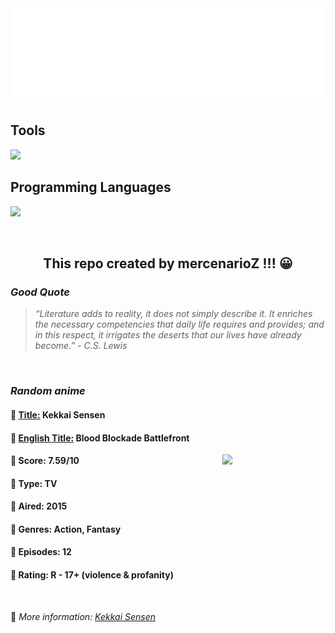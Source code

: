 
<img src="svg/nai.svg" />

<p>
  <h2>Tools</h2>
  <a href="https://skillicons.dev">
    <img src="https://skillicons.dev/icons?i=git,bash,vim,ubuntu,tensorflow,pytorch,docker,raspberrypi" />
  </a>

  <br />

  <h2>Programming Languages</h2>

  <a href="https://skillicons.dev">
    <img src="https://skillicons.dev/icons?i=python,c,cpp" />
  </a>
</p>

<br />

<h2 align="center">This repo created by mercenarioZ !!! 😀</h2>
<h3><i>Good Quote</i></h3>

<blockquote>
<i>
“Literature adds to reality, it does not simply describe it. It enriches the necessary competencies that daily life requires and provides; and in this respect, it irrigates the deserts that our lives have already become.” - C.S. Lewis
</i>
</blockquote>

<br />

<h3><i>Random anime</i></h3>

<h4>
  <strong>🥭 <u>Title:</u></strong> Kekkai Sensen
</h4>

<h4>🌿 <u>English Title:</u> Blood Blockade Battlefront</h4>

<img align="right" width="165" src=https://cdn.myanimelist.net/images/anime/1449/142053.jpg />

<h4>🌱 Score: 7.59/10</h4>

<h4>🌲 Type: TV</h4>

<h4>🌴 Aired: 2015</h4>

<h4>🌵 Genres: Action, Fantasy</h4>

<h4>🥑 Episodes: 12</h4>

<h4>🍏 Rating: R - 17+ (violence & profanity)</h4>

<br />

🍂 *More information: [Kekkai Sensen](https://myanimelist.net/anime/24439/Kekkai_Sensen)*
    